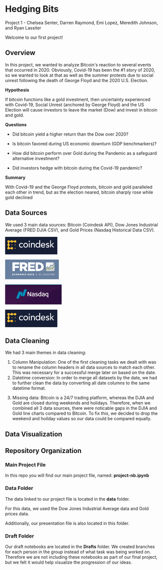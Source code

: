 # Hedging Bits
Project 1 - Chelsea Senter, Darren Raymond, Emi Lopez, Meredith Johnson, and Ryan Lassiter<p><p>

Welcome to our first project!<p><p>


## Overview
In this project, we wanted to analyze Bitcoin's reaction to several events that occurred in 2020. Obviously, Covid-19 has been the #1 story of 2020, so we wanted to look at that as well as the summer protests due to social unrest following the death of George Floyd and the 2020 U.S. Election. <p><p>

**Hypothesis**<p>
If bitcoin functions like a gold investment, then uncertainty experienced with Covid-19, Social Unrest (anchored by George Floyd) and the US Election will cause investors to leave the market (Dow) and invest in bitcoin and gold.<p><p>

**Questions**<p>
* Did bitcoin yield a higher return than the Dow over 2020?<p>
* Is bitcoin favored during US economic downturn (GDP benchmarkers)?<p>
* How did bitcoin perform over Gold during the Pandemic as a safeguard alternative investment? <p>
* Did investors hedge with bitcoin during the Covid-19 pandemic?<p><p>

**Summary**<p>
With Covid-19 and the George Floyd protests, bitcoin and gold paralleled each other in trend, but as the election neared, bitcoin sharply rose while gold declined<p><p>

## Data Sources
We used 3 main data sources: Bitcoin (Coindesk API), Dow Jones Industrial Average (FRED DJIA CSV), and Gold Prices (Nasdaq Historical Data CSV).<p>

![Bitcoin](visuals/coindesk-logo.png)
 
![DowJones](visuals/fred-logo.png)

![Gold](visuals/nasdaq-logo.png)

![Bitcoin](https://github.com/darrenr10/Project_1/blob/main/visuals/coindesk-logo.PNG)

## Data Cleaning
We had 3 main themes in data cleaning:<p>
1. Column Manipulation: One of the first cleaning tasks we dealt with was to rename the column headers in all data sources to match each other. This was necessary for a successful merge later on based on the date. 
2. Datetime conversion: In order to merge all datasets by the date, we had to further clean the data by converting all date columns to the same datetime format.<p>
3. Missing data: Bitcoin is a 24/7 trading platform, whereas the DJIA and Gold are closed during weekends and holidays. Therefore, when we combined all 3 data sources, there were noticable gaps in the DJIA and Gold line charts compared to Bitcoin. To fix this, we decided to drop the weekend and hoilday values so our data could be compared equally.<p> 

## Data Visualization


## Repository Organization
### Main Project File
In this repo you will find our main project file, named: **project-nb.ipynb** <p><p>
 
### Data Folder
The data linked to our project file is located in the **data** folder.<p>
  For this data, we used the Dow Jones Industrial Average data and Gold prices data.<p>
  Additionally, our presentation file is also located in this folder.<p>

### Draft Folder
Our draft notebooks are located in the **Drafts** folder. We created branches for each person in the group instead of what task was being worked on. Therefore we are not including these notebooks as part of our final project, but we felt it would help visualize the progression of our ideas. <p><p>

